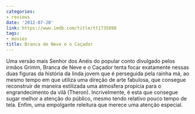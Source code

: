 ```yaml
---
categories:
- reviews
date: '2012-07-20'
link: https://www.imdb.com/title/tt1735898
tags:
- movies
title: Branca de Neve e o Caçador
---
```


Uma versão mais Senhor dos Anéis do popular conto divulgado pelos irmãos Grimm, Branca de Neve e o Caçador tenta focar exatamente nessas duas figuras da história da linda jovem que é perseguida pela rainha má, ao mesmo tempo em que utiliza uma direção de arte fabulosa, que consegue reconstruir de maneira estilizada uma atmosfera propícia para o engrandecimento da vilã (Theron). Incrivelmente, é esta que consegue sugar melhor a atenção do público, mesmo tendo relativo pouco tempo de tela. Enfim, uma empolgante releitura que merece uma atenção especial.